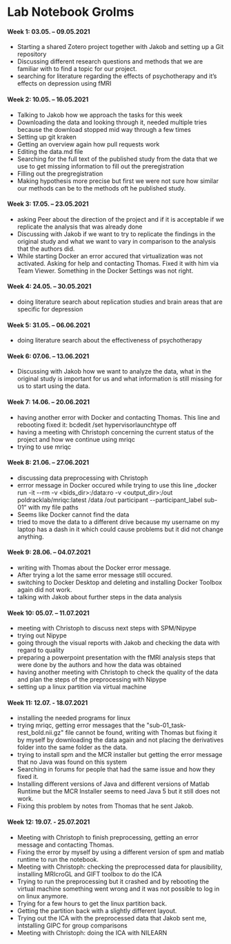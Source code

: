 # Lab Notebook Grolms
#### Week 1: 03.05. – 09.05.2021
- Starting a shared Zotero project together with Jakob and setting up a Git repository
- Discussing different research questions and methods that we are familiar with to find a topic for our project.
- searching for literature regarding the effects of psychotherapy and it’s effects on depression using fMRI

#### Week 2: 10.05. – 16.05.2021
-	Talking to Jakob how we approach the tasks for this week
-	Downloading the data and looking through it, needed multiple tries because the download stopped mid way through a few times
-	Setting up git kraken
-	Getting an overview again how pull requests work
-	Editing the data.md file
-	Searching for the full text of the published study from the data that we use to get missing information to fill out the preregistration
-	Filling out the pregregistration
-	Making hypothesis more precise but first we were not sure how similar our methods can be to the methods oft he published study.

#### Week 3: 17.05. – 23.05.2021
- asking Peer about the direction of the project and if it is acceptable if we replicate the analysis that was already done
- Discussing with Jakob if we want to try to replicate the findings in the original study and what we want to vary in comparison to the analysis that the authors did.
- While starting Docker an error accured that virtualization was not activated. Asking for help and contacting Thomas. Fixed it with him via Team Viewer. Something in the Docker Settings was not right.

#### Week 4: 24.05. – 30.05.2021
- doing literature search about replication studies and brain areas that are specific for depression

#### Week 5: 31.05. – 06.06.2021
- doing literature search about the effectiveness of psychotherapy

#### Week 6: 07.06. – 13.06.2021 
- Discussing with Jakob how we want to analyze the data, what in the original study is important for us and what information is still missing for us to start using the data.

#### Week 7: 14.06. – 20.06.2021
- having another error with Docker and contacting Thomas. This line and rebooting fixed it: bcdedit /set hypervisorlaunchtype off
- having a meeting with Christoph concerning the current status of the project and how we continue using mriqc
- trying to use mriqc

#### Week 8: 21.06. – 27.06.2021
- discussing data preprocessing with Christoph
- errror message in Docker occured while trying to use this line „docker run -it --rm -v <bids_dir>:/data:ro -v <output_dir>:/out poldracklab/mriqc:latest /data /out participant --participant_label sub-01“ with my file paths
- Seems like Docker cannot find the data
- tried to move the data to a different drive because my username on my laptop has a dash in it which could cause problems but it did not change anything.

#### Week 9: 28.06. – 04.07.2021
- writing with Thomas about the Docker error message.
- After trying a lot the same error message still occured.
- switching to Docker Desktop and deleting and installing Docker Toolbox again did not work.
- talking with Jakob about further steps in the data analysis

#### Week 10: 05.07. – 11.07.2021
- meeting with Christoph to discuss next steps with SPM/Nipype
- trying out Nipype
- going through the visual reports with Jakob and checking the data with regard to quality
- preparing a powerpoint presentation with the fMRI analysis steps that were done by the authors and how the data was obtained
- having another meeting with Christoph to check the quality of the data and plan the steps of the preprocessing with Nipype
- setting up a linux partition via virtual machine

#### Week 11: 12.07. - 18.07.2021
- installing the needed programs for linux
- trying mriqc, getting error messages that the "sub-01_task-rest_bold.nii.gz" file cannot be found, writing with Thomas but fixing it by myself by downloading the data again and not placing the derivatives folder into the same folder as the data.
-  trying to install spm and the MCR installer but getting the error message that no Java was found on this system
-  Searching in forums for people that had the same issue and how they fixed it.
-  Installing different versions of Java and different versions of Matlab Runtime but the MCR Installer seems to need Java 5 but it still does not work.
-  Fixing this problem by notes from Thomas that he sent Jakob.

#### Week 12: 19.07. - 25.07.2021
- Meeting with Christoph to finish preprocessing, getting an error message and contacting Thomas.
- Fixing the error by myself by using a different version of spm and matlab runtime to run the notebook.
- Meeting with Christoph: checking the preprocessed data for plausibility, installing MRIcroGL and GIFT toolbox to do the ICA
- Trying to run the preprocessing but it crashed and by rebooting the virtual machine something went wrong and it was not possible to log in on linux anymore.
- Trying for a few hours to get the linux partition back.
- Getting the partition back with a slightly different layout.
- Trying out the ICA with the preprocessed data that Jakob sent me, intstalling GIPC for group comparisons
- Meeting with Christoph: doing the ICA with NILEARN
